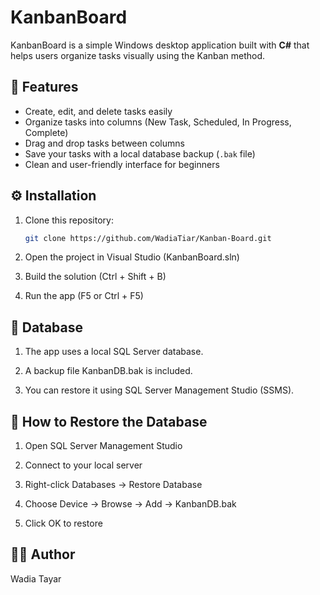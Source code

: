 # KanbanBoard

KanbanBoard is a simple Windows desktop application built with **C#** that helps users organize tasks visually using the Kanban method.

## 🧩 Features
- Create, edit, and delete tasks easily  
- Organize tasks into columns (New Task, Scheduled, In Progress, Complete)  
- Drag and drop tasks between columns  
- Save your tasks with a local database backup (`.bak` file)  
- Clean and user-friendly interface for beginners  

## ⚙️ Installation
1. Clone this repository:
   ```bash
   git clone https://github.com/WadiaTiar/Kanban-Board.git
2. Open the project in Visual Studio (KanbanBoard.sln)

3. Build the solution (Ctrl + Shift + B)

4. Run the app (F5 or Ctrl + F5)

## 💾 Database
1. The app uses a local SQL Server database.

2. A backup file KanbanDB.bak is included.

3. You can restore it using SQL Server Management Studio (SSMS).

## 🧠 How to Restore the Database
1. Open SQL Server Management Studio

2. Connect to your local server

3. Right-click Databases → Restore Database

4. Choose Device → Browse → Add → KanbanDB.bak

5. Click OK to restore

## 👩‍💻 Author
Wadia Tayar
